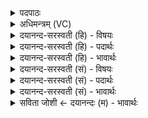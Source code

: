 <details><summary>पदपाठः</summary>

होता॑। य॒क्ष॒त्। वन॒स्पति॑म्। श॒मि॒तार॑म्। श॒तक्र॑तु॒मिति॑ श॒तऽक्र॑तुम्। भी॒मम्। न। म॒न्युम्। राजा॑नाम्। व्या॒घ्रम्। नम॑सा। अ॒श्विना। भाम॑म्। सर॑स्वती। भि॒षक्। इन्द्रा॑य। दु॒हे॒। इ॒न्द्रि॒यम्। पयः॑। सोमः॑। प॒रि॒स्रुतेति॑ परि॒ऽस्रुता॑। घृ॒तम्। मधु॑। व्यन्तु॑। आज्य॑स्य। होतः॑। यज॑। ३९।
</details>

<details><summary>अधिमन्त्रम् (VC)</summary>

- अश्व्यादयो देवताः
- स्वस्त्यात्रेय ऋषिः
- निचृदत्यष्टिः
- गान्धारः
</details>

<details><summary>दयानन्द-सरस्वती (हि) - विषयः</summary>

फिर उसी विषय को अगले मन्त्र में कहा है ॥
</details>

<details><summary>दयानन्द-सरस्वती (हि) - पदार्थः</summary>

पदार्थान्वयभाषाः -  हे (होतः) लेने हारे जैसे (भिषक्) वैद्य (होता) वा लेने हारा (इन्द्राय) धन के लिए (वनस्पतिम्) किरणों को पालने और (शमितारम्) शान्ति देने हारे (शतक्रतुम्) अनन्त बुद्धि वा बहुत कर्मयुक्त जन को (भीमम्) भयकारक के (न) समान (मन्युम्) क्रोध को वा (नमसा) वज्र से (व्याघ्रम्) सिंह और (राजानम्) देदीप्यमान राजा को (यक्षत्) प्राप्त करे वा (सरस्वती) उत्तम विज्ञानवाली स्त्री और (अश्विना) सभा और सेनापति (भामम्) क्रोध को (दुहे) परिपूर्ण करे, वैसे (परिस्रुता) प्राप्त हुए पुरुषार्थ के साथ (इन्द्रियम्) धन (पयः) रस (सोमः) चन्द्र (घृतम्) घी (मधु) मधुर वस्तु (व्यन्तु) प्राप्त होवें, उनके साथ वर्त्तमान तू (आज्यस्य) घी का (यज) हवन कर ॥३९ ॥
</details>

<details><summary>दयानन्द-सरस्वती (हि) - भावार्थः</summary>

भावार्थभाषाः -  इस मन्त्र में उपमा और वाचकलुप्तोपमालङ्कार हैं। जो मनुष्य लोग विद्या से अग्नि, शान्ति से विद्वान्, पुरुषार्थ से बुद्धि और न्याय से राज्य को प्राप्त होके ऐश्वर्य को बढ़ाते हैं, वे इस जन्म और परजन्म के सुख को प्राप्त होते हैं ॥३९ ॥
</details>

<details><summary>दयानन्द-सरस्वती (सं) - विषयः</summary>

पुनस्तमेव विषयमाह ॥
</details>

<details><summary>दयानन्द-सरस्वती (सं) - पदार्थः</summary>

पदार्थान्वयभाषाः -  हे होतर्यथा भिषग्घोता इन्द्राय वनस्पतिमिव शमितारं शतक्रतुं भीमं न मन्युं नमसा व्याघ्रं न राजानं यक्षत्सरस्वत्यश्विना भामं दुहे तथा परिस्रुतेन्द्रियं पयः सोमो घृतं मधु व्यन्तु तैः सह वर्त्तमानस्त्वमाज्यस्य यज ॥३९ ॥
</details>

<details><summary>दयानन्द-सरस्वती (सं) - भावार्थः</summary>

भावार्थभाषाः -  अत्रोपमावाचकलुप्तोपमालङ्कारौ। ये मनुष्या विद्यया वह्निं शान्त्या विद्वांसं पुरुषार्थेन प्रज्ञां न्यायेन राज्यं च प्राप्यैश्वर्यं वर्द्धयन्ति त ऐहिकपारमार्थिके सुखे प्राप्नुवन्ति ॥३९ ॥
</details>

<details><summary>सविता जोशी ← दयानन्दः (म) - भावार्थः</summary>

भावार्थभाषाः -  या मंत्रात उपमा व वाचक लुप्तोपमालंकार आहेत. जी माणसे विद्येच्या साह्याने अग्नी प्राप्त करतात, शांती देणाऱ्या विद्वानांना जवळ करतात, पुरुषार्थाने बुद्धीची वाढ करतात व न्यायाने राज्यप्राप्ती करुन ऐश्वर्य वाढवितात, ते या जन्मी व परजन्मी सुख प्राप्त करतात.
</details>